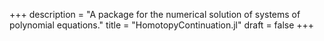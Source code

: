+++
description = "A package for the numerical solution of systems of polynomial equations."
title = "HomotopyContinuation.jl"
draft = false
+++
